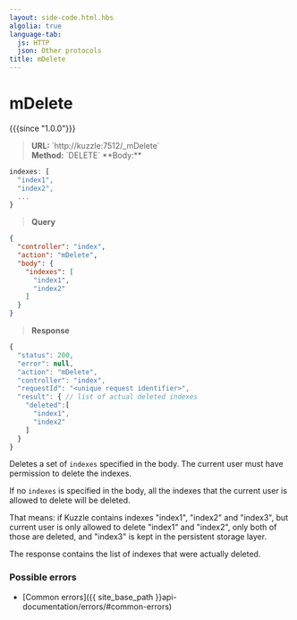 ```yaml
---
layout: side-code.html.hbs
algolia: true
language-tab:
  js: HTTP
  json: Other protocols
title: mDelete
---
```


# mDelete

{{{since "1.0.0"}}}

<blockquote class="js">
<p>
<b>URL:</b> `http://kuzzle:7512/_mDelete`  
</br><b>Method:</b> `DELETE`  
**Body:**
</p>
</blockquote>



```js
indexes: [
  "index1",
  "index2",
  ...
}
```


<blockquote class="json">
<p>
<b>Query</b>
</p>
</blockquote>


```json
{
  "controller": "index",
  "action": "mDelete",
  "body": {
    "indexes": [
      "index1",
      "index2"
    ]
  }
}
```

>**Response**

```javascript
{
  "status": 200,
  "error": null,
  "action": "mDelete",
  "controller": "index",
  "requestId": "<unique request identifier>",
  "result": { // list of actual deleted indexes
    "deleted":[
      "index1",
      "index2"
    ]
  }
}
```

Deletes a set of `indexes` specified in the body. The current user must have permission to delete the indexes.

If no `indexes` is specified in the body, all the indexes that the current user is allowed to delete will be deleted.

That means: if Kuzzle contains indexes "index1", "index2" and "index3",
but current user is only allowed to delete "index1" and "index2", only both of those are deleted,
and "index3" is kept in the persistent storage layer.

The response contains the list of indexes that were actually deleted.

### Possible errors

- [Common errors]({{ site_base_path }}api-documentation/errors/#common-errors)

